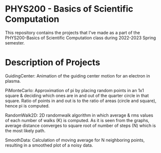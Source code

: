 # PHYS200 - Basics of Scientific Computation

This repository contains the projects that I've made as a part of the PHYS200-Basics of Scientific Computation class during 2022-2023 Spring semester.

# Description of Projects

GuidingCenter: Animation of the guiding center motion for an electron in plasma.

PiMonteCarlo: Approximation of pi by placing random points in an 1x1 square & deciding which ones are in and out of the quarter circle in that square. Ratio of points in and out is to the ratio of areas (circle and square), hence pi is computed.

RandomWalk2D: 2D randomwalk algorithm in which average & rms values of each number of walks (K) is computed. As it is seen from the graphs, average distance converges to square root of number of steps (N) which is the most likely path.

SmoothData: Calculation of moving average for N neighboring points, resulting in a smoothed plot of a noisy data.

